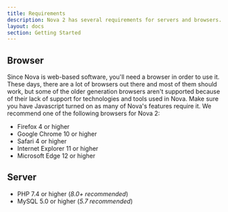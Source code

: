 ```yaml
---
title: Requirements
description: Nova 2 has several requirements for servers and browsers.
layout: docs
section: Getting Started
---
```


## Browser

Since Nova is web-based software, you'll need a browser in order to use it. These days, there are a lot of browsers out there and most of them should work, but some of the older generation browsers aren't supported because of their lack of support for technologies and tools used in Nova. Make sure you have Javascript turned on as many of Nova's features require it. We recommend one of the following browsers for Nova 2:

- Firefox 4 or higher
- Google Chrome 10 or higher
- Safari 4 or higher
- Internet Explorer 11 or higher
- Microsoft Edge 12 or higher

## Server

- PHP 7.4 or higher (*8.0+ recommended*)
- MySQL 5.0 or higher (*5.7 recommended*)
